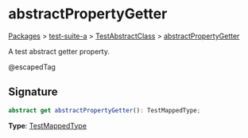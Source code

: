 # abstractPropertyGetter

[Packages](/) > [test-suite-a](/test-suite-a/) > [TestAbstractClass](/test-suite-a/testabstractclass-class/) > [abstractPropertyGetter](/test-suite-a/testabstractclass-class/abstractpropertygetter-property)

A test abstract getter property.

@escapedTag

<a id="abstractpropertygetter-signature"></a>

## Signature

```typescript
abstract get abstractPropertyGetter(): TestMappedType;
```

**Type**: [TestMappedType](/test-suite-a/testmappedtype-typealias/)
